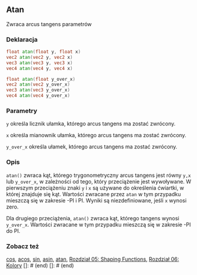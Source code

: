 ## Atan
Zwraca arcus tangens parametrów

### Deklaracja
```glsl
float atan(float y, float x)
vec2 atan(vec2 y, vec2 x)
vec3 atan(vec3 y, vec3 x)
vec4 atan(vec4 y, vec4 x)

float atan(float y_over_x)
vec2 atan(vec2 y_over_x)
vec3 atan(vec3 y_over_x)
vec4 atan(vec4 y_over_x)
```

### Parametry
```y``` określa licznik ułamka, którego arcus tangens ma zostać zwrócony.

```x``` określa mianownik ułamka, którego arcus tangens ma zostać zwrócony.

```y_over_x``` określa ułamek, którego arcus tangens ma zostać zwrócony.

### Opis
```atan()``` zwraca kąt, którego trygonometryczny arcus tangens jest równy ```y,x``` lub ```y_over_x```, w zależności od tego, który przeciążenie jest wywoływane. W pierwszym przeciążeniu znaki ```y``` i ```x``` są używane do określenia ćwiartki, w której znajduje się kąt. Wartości zwracane przez ```atan``` w tym przypadku mieszczą się w zakresie -PI i PI. Wyniki są niezdefiniowane, jeśli ```x``` wynosi zero.

Dla drugiego przeciążenia, ```atan()``` zwraca kąt, którego tangens wynosi ```y_over_x```. Wartości zwracane w tym przypadku mieszczą się w zakresie -PI do PI.

### Zobacz też
[cos](/glossary/?search=cos), [acos](/glossary/?search=acos), [sin](/glossary/?search=sin), [asin](/glossary/?search=asin), [atan](/glossary/?search=atan), [Rozdział 05: Shaping Functions](/05/), [Rozdział 06: Kolory](/06/)
[]: # (end)
[]: # (end)